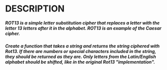 
#  **DESCRIPTION** 

##### ROT13 is a simple letter substitution cipher that replaces a letter with the letter 13 letters after it in the alphabet. ROT13 is an example of the Caesar cipher.

##### Create a function that takes a string and returns the string ciphered with Rot13. If there are numbers or special characters included in the string, they should be returned as they are. Only letters from the Latin/English alphabet should be shifted, like in the original Rot13 "implementation".
